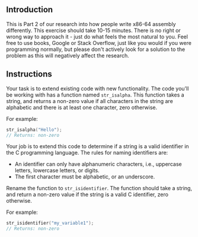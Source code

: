 ## Introduction

This is Part 2 of our research into how people write x86-64 assembly differently. This exercise should take 10-15 minutes. There is no right or wrong way to approach it - just do what feels the most natural to you. Feel free to use books, Google or Stack Overflow, just like you would if you were programming normally, but please don't actively look for a solution to the problem as this will negatively affect the research.

## Instructions

Your task is to extend existing code with new functionality. The code you'll be working with has a function named `str_isalpha`. This function takes a string, and returns a non-zero value if all characters in the string are alphabetic and there is at least one character, zero otherwise.

For example:

```c
str_isalpha("Hello");
// Returns: non-zero
```

Your job is to extend this code to determine if a string is a valid identifier in the C programming language. The rules for naming identifiers are:

- An identifier can only have alphanumeric characters, i.e., uppercase letters, lowercase letters, or digits.
- The first character must be alphabetic, or an underscore.

Rename the function to `str_isidentifier`. The function should take a string, and return a non-zero value if the string is a valid C identifier, zero otherwise.

For example:

```c
str_isidentifier("my_variable1");
// Returns: non-zero
```
